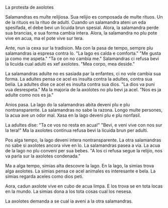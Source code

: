 La protesta de axolotes

Salamandras es multe relijiosa.
Sua relijio es composada de multe rituos.
Un de la rituos es la rituo de adulti.
Cuando un salamandra ateni un eda spesifada, el debe bevi un licuida brun spesial.
Alora, la salamandra perde sua brancias, e sua forma cambia intera.
Alora, la salamandra no plu pote vive en acua, ma el pote vive sur tera.

Ante, nun ia cexa sur la tradision.
Ma con la pasa de tempo, sempre plu salamandras ia espresa contra lo.
"La lago es calda e comforta."
"Me gusta ja como me aspeta."
"Ta ce on no cambia me."
Salamandras ci refusa bevi la licuida cual adulti es xef axolotes.
"Mea corpo, mea deside."

La salamandras adulte no es sasiada par la enfantes, ci no vole cambia sua forma.
La adultes pensa ce acel es insulta contra la adultes, contra sua belia.
La adultes dise ce acel es insulta contra sua dios.
"La dios va puni vua desrespeta."
Ma la majoria de la axolotes no plu bevi ja acel. 
"Nos es ja adulte como nos es ja."

Anios pasa.
La lago do la salamandras abita deveni plu e plu nontransparente.
La salamandras no sabe la razona.
Longo multe persones, la acua ave un odor mal.
Xasa en la lago deveni plu e plu nonfasil.

La adultes dise:
"Ta ce vos no resta en acua!"
"Bevi, e veni vive con nos sur la tera!"
Ma la axolotes continua refusa bevi la licuida brun per adulti.

Pos alga tempo, la lago deveni intera nontransparente.
La otra salamandras no sabe si axolotes ancora vive en lo.
La salamandras pasea a via.
La acua de la lago no plu conveni per sua bebes.
"A los ci refusa segue la relijio, nos va parla sur la axolotes condenada."

Ma a alga tempo, simias alta descovre la lago.
En la lago, la simias trova alga axolotes.
La simias pensa ce acel animales es interesante e bela.
La simias regarda aceles como dios peti.

Aora, cadun axolote vive en cubo de acua limpa.
E los trova se en tota locas en la mundo.
La simias dona a los tota cosas cual los nesesa.

La axolotes demanda a se cual ia aveni a la otra salamandras.